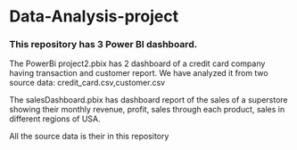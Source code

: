 # Data-Analysis-project
<h3>This repository has 3 Power BI dashboard.</h3>
<p>The PowerBi project2.pbix has 2 dashboard of a credit card company having transaction and customer report. We have analyzed it from two source data: credit_card.csv,customer.csv</p>

<p>The salesDashboard.pbix has dashboard report of the sales of a superstore showing their monthly revenue, profit, sales through each product, sales in different regions of USA.</p>
<p>All the source data is their in this repository</p>

